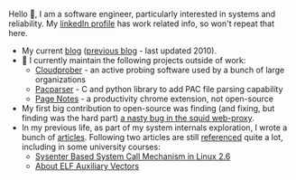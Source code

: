 Hello 👋, I am a software engineer, particularly interested in systems and reliability. My [linkedIn profile](https://www.linkedin.com/in/manugarg/) has work related info, so won't repeat that here.

- My current [blog](https://medium.com/@manugarg) ([previous blog](https://manugarg.com) - last updated 2010).
- 🔭 I currently maintain the following projects outside of work:
    - [Cloudprober](https://github.com/cloudprober/cloudprober) - an active probing software used by a bunch of large organizations
    - [Pacparser](https://github.com/manugarg/pacparser) - C and python library to add PAC file parsing capability
    - [Page Notes](https://chromewebstore.google.com/detail/page-notes/omjdheidbhoghpfdnndkgoelfiogjfla) - a productivity chrome extension, not open-source
- My first big contribution to open-source was finding (and fixing, but finding was the hard part) [a nasty bug in the squid web-proxy](https://www.manugarg.com/2007/08/hacking-squid.html).
- In my previous life, as part of my system internals exploration, I wrote a bunch of [articles](https://articles.manugarg.com). Following two articles are still [referenced](https://www.google.com/search?q=%22articles.manugarg.com%2Fsystemcallinlinux2_6.html%22+OR+%22articles.manugarg.com%2Faboutelfauxiliaryvectors.html%22) quite a lot, including in some university courses:
    - [Sysenter Based System Call Mechanism in Linux 2.6](https://articles.manugarg.com/systemcallinlinux2_6.html)
    - [About ELF Auxiliary Vectors](https://articles.manugarg.com/aboutelfauxiliaryvectors.html)

<!--
**manugarg/manugarg** is a ✨ _special_ ✨ repository because its `README.md` (this file) appears on your GitHub profile.

Here are some ideas to get you started:

- 🔭 I’m currently working on ...
- 🌱 I’m currently learning ...
- 👯 I’m looking to collaborate on ...
- 🤔 I’m looking for help with ...
- 💬 Ask me about ...
- 📫 How to reach me: ...
- 😄 Pronouns: ...
- ⚡ Fun fact: ...
-->
